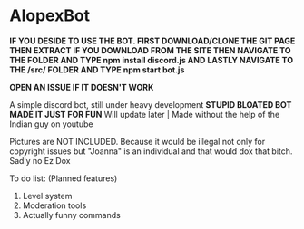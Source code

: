 # AlopexBot

**IF YOU DESIDE TO USE THE BOT. FIRST DOWNLOAD/CLONE THE GIT PAGE THEN EXTRACT IF YOU DOWNLOAD FROM THE SITE THEN NAVIGATE TO THE FOLDER AND TYPE npm install discord.js AND LASTLY NAVIGATE TO THE /src/ FOLDER AND TYPE npm start bot.js**

**OPEN AN ISSUE IF IT DOESN'T WORK**


A simple discord bot, still under heavy development **STUPID BLOATED BOT MADE IT JUST FOR FUN**
Will update later | Made without the help of the Indian guy on youtube

Pictures are NOT INCLUDED. Because it would be illegal not only for copyright issues but "Joanna" is an individual and that would dox that bitch. Sadly no Ez Dox

To do list: (Planned features)
1. Level system
2. Moderation tools
3. Actually funny commands
